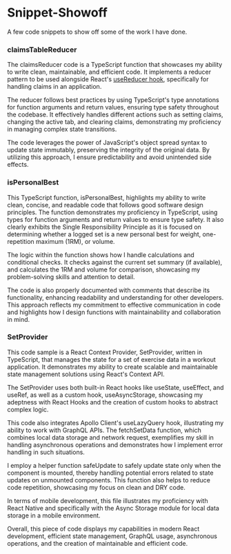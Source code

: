 # Snippet-Showoff
A few code snippets to show off some of the work I have done.

### claimsTableReducer

The claimsReducer code is a TypeScript function that showcases my ability to write clean, maintainable, and efficient code. It implements a reducer pattern to be used alongside React's [useReducer hook](https://react.dev/reference/react/useReducer), specifically for handling claims in an application.

The reducer follows best practices by using TypeScript's type annotations for function arguments and return values, ensuring type safety throughout the codebase. It effectively handles different actions such as setting claims, changing the active tab, and clearing claims, demonstrating my proficiency in managing complex state transitions.

The code leverages the power of JavaScript's object spread syntax to update state immutably, preserving the integrity of the original data. By utilizing this approach, I ensure predictability and avoid unintended side effects.

### isPersonalBest

This TypeScript function, isPersonalBest, highlights my ability to write clean, concise, and readable code that follows good software design principles. The function demonstrates my proficiency in TypeScript, using types for function arguments and return values to ensure type safety. It also clearly exhibits the Single Responsibility Principle as it is focused on determining whether a logged set is a new personal best for weight, one-repetition maximum (1RM), or volume.

The logic within the function shows how I handle calculations and conditional checks. It checks against the current set summary (if available), and calculates the 1RM and volume for comparison, showcasing my problem-solving skills and attention to detail.

The code is also properly documented with comments that describe its functionality, enhancing readability and understanding for other developers. This approach reflects my commitment to effective communication in code and highlights how I design functions with maintainability and collaboration in mind.

### SetProvider

This code sample is a React Context Provider, SetProvider, written in TypeScript, that manages the state for a set of exercise data in a workout application. It demonstrates my ability to create scalable and maintainable state management solutions using React's Context API.

The SetProvider uses both built-in React hooks like useState, useEffect, and useRef, as well as a custom hook, useAsyncStorage, showcasing my adeptness with React Hooks and the creation of custom hooks to abstract complex logic.

This code also integrates Apollo Client's useLazyQuery hook, illustrating my ability to work with GraphQL APIs. The fetchSetData function, which combines local data storage and network request, exemplifies my skill in handling asynchronous operations and demonstrates how I implement error handling in such situations.

I employ a helper function safeUpdate to safely update state only when the component is mounted, thereby handling potential errors related to state updates on unmounted components. This function also helps to reduce code repetition, showcasing my focus on clean and DRY code.

In terms of mobile development, this file illustrates my proficiency with React Native and specifically with the Async Storage module for local data storage in a mobile environment.

Overall, this piece of code displays my capabilities in modern React development, efficient state management, GraphQL usage, asynchronous operations, and the creation of maintainable and efficient code.
